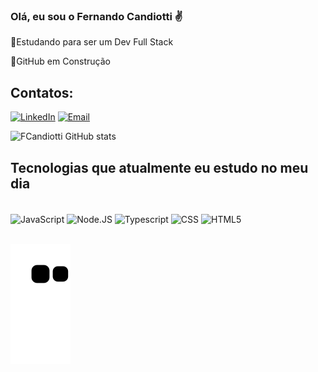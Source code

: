 
### Olá, eu sou o Fernando Candiotti ✌️

 📖Estudando para ser um Dev Full Stack
 
 🚧GitHub em Construção
 

 ## Contatos:

[![LinkedIn](https://img.shields.io/badge/LinkedIn-0077B5?style=for-the-badge&logo=linkedin&logoColor=white
)](https://www.linkedin.com/in/fernando-teixeira-candiotti-1889741b6/)
[![Email](	https://img.shields.io/badge/WhatsApp-25D366?style=for-the-badge&logo=whatsapp&logoColor=white
)](https://wa.me/5514997288086)

![FCandiotti GitHub stats](https://github-readme-stats.vercel.app/api?username=fcandiotti&show_icons=true&theme=dark)

## Tecnologias que atualmente eu estudo no meu dia
<div style="display: inline_block"><br/>
  <img align="center" alt="JavaScript" src="https://img.shields.io/badge/JavaScript-323330?style=for-the-badge&logo=javascript&logoColor=F7DF1E"/>
<img align="center" alt="Node.JS" src="https://img.shields.io/badge/Node.js-43853D?style=for-the-badge&logo=node.js&logoColor=white"/>
<img align="center" alt="Typescript" src="https://img.shields.io/badge/TypeScript-007ACC?style=for-the-badge&logo=typescript&logoColor=white"/>
<img align="center" alt="CSS" src="https://img.shields.io/badge/CSS-239120?&style=for-the-badge&logo=css3&logoColor=white"/>
<img align="center" alt="HTML5" src="https://img.shields.io/badge/HTML5-E34F26?style=for-the-badge&logo=html5&logoColor=white"/>
</div><br/>

![Snake animation](https://github.com/fcandiotti/fcandiotti/blob/output/github-contribution-grid-snake.svg)

